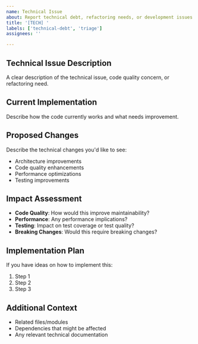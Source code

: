 ```yaml
---
name: Technical Issue
about: Report technical debt, refactoring needs, or development issues
title: '[TECH] '
labels: ['technical-debt', 'triage']
assignees: ''

---
```


## Technical Issue Description
A clear description of the technical issue, code quality concern, or refactoring need.

## Current Implementation
Describe how the code currently works and what needs improvement.

## Proposed Changes
Describe the technical changes you'd like to see:
- Architecture improvements
- Code quality enhancements
- Performance optimizations
- Testing improvements

## Impact Assessment
- **Code Quality**: How would this improve maintainability?
- **Performance**: Any performance implications?
- **Testing**: Impact on test coverage or test quality?
- **Breaking Changes**: Would this require breaking changes?

## Implementation Plan
If you have ideas on how to implement this:
1. Step 1
2. Step 2
3. Step 3

## Additional Context
- Related files/modules
- Dependencies that might be affected
- Any relevant technical documentation
